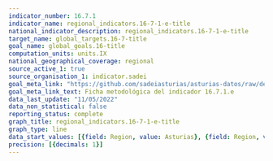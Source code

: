 ```yaml
---
indicator_number: 16.7.1
indicator_name: regional_indicators.16-7-1-e-title
national_indicator_description: regional_indicators.16-7-1-e-title
target_name: global_targets.16-7-title
goal_name: global_goals.16-title
computation_units: units.IX
national_geographical_coverage: regional
source_active_1: true
source_organisation_1: indicator.sadei
goal_meta_link: "https://github.com/sadeiasturias/asturias-datos/raw/develop/descargas/metodologia/16.7.1.e.pdf"
goal_meta_link_text: Ficha metodológica del indicador 16.7.1.e
data_last_update: "11/05/2022"
data_non_statistical: false
reporting_status: complete
graph_title: regional_indicators.16-7-1-e-title
graph_type: line
data_start_values: [{field: Region, value: Asturias}, {field: Region, value: España}]
precision: [{decimals: 1}]
---
```

